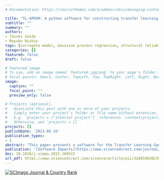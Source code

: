 ```yaml
---
# Documentation: https://sourcethemes.com/academic/docs/managing-content/

title: "TL-GPRSM: A python software for constructing transfer learning Gaussian process regression surrogate model with explainability"
subtitle: ""
summary: ""
authors:
- Taisei Saida
- Mayuko Nishio
tags: [surrogate model, Gaussian process regression, structural reliability analysis]
categories: []
featured: false
draft: false

# Featured image
# To use, add an image named `featured.jpg/png` to your page's folder.
# Focal points: Smart, Center, TopLeft, Top, TopRight, Left, Right, BottomLeft, Bottom, BottomRight.
image:
  caption: ""
  focal_point: ""
  preview_only: false

# Projects (optional).
#   Associate this post with one or more of your projects.
#   Simply enter your project's folder or file name without extension.
#   E.g. `projects = ["internal-project"]` references `content/project/deep-learning/index.md`.
#   Otherwise, set `projects = []`.
projects: []
publishDate: '2023-05-16'
publication_types:
- 2
abstract: "This paper presents a software for the Transfer Learning Gaussian Process Regression Surrogate Model (TL-GPRSM). This software implements sampling and regression, which are essential for constructing surrogate models. Transfer learning is also supported. The implementation supports estimating the degree of effect of transfer learning to detect any loss of accuracy due to transfer learning. Estimation of the contribution of each input factor to the prediction is also supported so that the validity of the surrogate model's predictions can be known during training. The source code is available on GitHub, including implementation and how to use it." 
publication: '[Software Impacts](https://www.sciencedirect.com/journal/software-impacts) (**Cite Score: 1.0**)'
doi: 10.1016/j.simpa.2023.100515
url_pdf: https://www.sciencedirect.com/science/article/pii/S2665963823000520/pdfft?md5=d2d36954c2cf6a66d3230b1a5957bf18&pid=1-s2.0-S2665963823000520-main.pdf
---
```

<a href="https://www.scimagojr.com/journalsearch.php?q=21101060167&amp;tip=sid&amp;exact=no" title="SCImago Journal &amp; Country Rank"><img border="0" src="https://www.scimagojr.com/journal_img.php?id=21101060167" alt="SCImago Journal &amp; Country Rank"  /></a>
